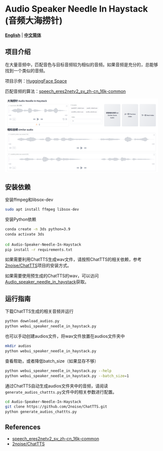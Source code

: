 # Audio Speaker Needle In Haystack (音频大海捞针)

[**English**](./README.md) | [**中文简体**](./README_CN.md)

## 项目介绍

在大量音频中，匹配音色与目标音频较为相似的音频。如果音频是充分的，总能够找到一个类似的音频。

项目示例：[HuggingFace Space](https://huggingface.co/spaces/omniway/Audio-Needle-In-Haystack)

匹配音频的算法：[speech_eres2netv2_sv_zh-cn_16k-common](https://www.modelscope.cn/models/iic/speech_eres2netv2_sv_zh-cn_16k-common/summary)

![image webui page](images/image_webui.png)

## 安装依赖

安装ffmpeg和libsox-dev

```bash
sudo apt install ffmpeg libsox-dev
```

安装Python依赖

```bash
conda create -n 3ds python=3.9
conda activate 3ds

cd Audio-Speaker-Needle-In-Haystack
pip install -r requirements.txt
```

如果需要利用ChatTTS生成wav文件，请按照ChatTTS的相关依赖，参考[2noise/ChatTTS](https://github.com/2noise/ChatTTS)项目的安装方式。

如果需要使用预生成的ChatTTS的wav，可以访问[Audio_speaker_needle_in_haystack](https://huggingface.co/datasets/omniway/Audio_speaker_needle_in_haystack)获取。

## 运行指南

下载ChatTTS生成的相关音频并运行

```bash
python download_audios.py
python webui_speaker_needle_in_haystack.py
```

也可以手动创建audios文件，将wav文件放置在audios文件夹中

```bash
mkdir audios
python webui_speaker_needle_in_haystack.py
```

查看帮助，或者降低batch_size（如果显存不够）

```bash
python webui_speaker_needle_in_haystack.py --help
python webui_speaker_needle_in_haystack.py --batch_size=1
```

通过ChatTTS自动生成audios文件夹中的音频，请阅读`generate_audios_chattts.py`文件中的相关参数进行配置。

```bash
cd Audio-Speaker-Needle-In-Haystack
git clone https://github.com/2noise/ChatTTS.git
python generate_audios_chattts.py
```

## References

- [speech_eres2netv2_sv_zh-cn_16k-common](https://www.modelscope.cn/models/iic/speech_eres2netv2_sv_zh-cn_16k-common/summary)
- [2noise/ChatTTS](https://github.com/2noise/ChatTTS)